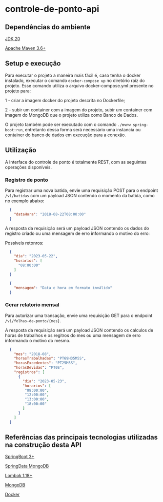 # controle-de-ponto-api

## Dependências do ambiente
[JDK 20](https://www.oracle.com/java/technologies/javase/20-relnote-issues.html)

[Apache Maven 3.6+](https://maven.apache.org/download.cgi)

## Setup e execução

Para executar o projeto a maneira mais fácil é, caso tenha o docker instalado,
executar o comando `docker-compose up` no diretório raiz do projeto.
Esse comando utiliza o arquivo docker-compose.yml presente no projeto para: 

1 - criar a imagem docker do projeto descrita no Dockerfile; 

2 - subir um container com a imagem do projeto, subir um container com imagem do MongoDB que o projeto utiliza como Banco de Dados.

O projeto também pode ser executado com o comando `./mvnw spring-boot:run`,
entretanto dessa forma será necessário uma instancia ou container do banco de dados em execução para a conexão.



## Utilização

A Interface do controle de ponto é totalmente REST, com as seguintes operações disponíveis.

### Registro de ponto

Para registrar uma nova batida, envie uma requisição POST para o endpoint `/v1/batidas` com um payload JSON contendo o momento da batida, como no exemplo abaixo:

```JSON
  {
    "dataHora": "2018-08-22T08:00:00"
  }
```

A resposta da requisição será um payload JSON contendo os dados do registro criado ou uma mensagem de erro informando o motivo do erro:

Possíveis retonros:
```JSON
  {
    "dia": "2023-05-22",
    "horarios": [
      "08:00:00"
    ]
  }
```

```JSON
  {
    "mensagem": "Data e hora em formato inválido"
  }
```

### Gerar relatorio mensal

Para autorizar uma transação, envie uma requisição GET para o endpoint `/v1/folhas-de-ponto/{mes}`.

A resposta da requisição será um payload JSON contendo os calculos de horas de trabalhos e os regitros do mes ou uma mensagem de erro informando o motivo do mesmo.

```JSON
  {
    "mes": "2018-08",
    "horasTrabalhadas": "PT69H35M5S",
    "horasExcedentes": "PT25M5S",
    "horasDevidas": "PT0S",
    "registros": [
      {
        "dia": "2023-05-23",
        "horarios": [
         "08:00:00",
         "12:00:00",
         "13:00:00",
         "18:00:00"
        ]
      }
    ]
  }
```

## Referências das principais tecnologias utilizadas na construção desta API
[SpringBoot 3+](https://spring.io/projects/spring-boot)

[SpringData MongoDB](https://spring.io/projects/spring-data-mongodb)

[Lombok 1.18+](https://projectlombok.org/features/all)

[MongoDB](https://www.mongodb.com/)

[Docker](https://www.docker.com/)